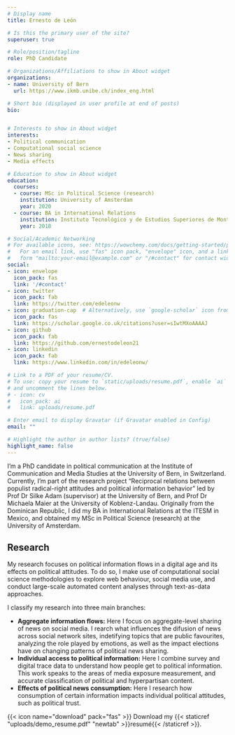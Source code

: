 ```yaml
---
# Display name
title: Ernesto de León

# Is this the primary user of the site?
superuser: true

# Role/position/tagline
role: PhD Candidate

# Organizations/Affiliations to show in About widget
organizations:
- name: University of Bern
  url: https://www.ikmb.unibe.ch/index_eng.html

# Short bio (displayed in user profile at end of posts)
bio: 


# Interests to show in About widget
interests:
- Political communication
- Computational social science
- News sharing
- Media effects

# Education to show in About widget
education:
  courses:
  - course: MSc in Political Science (research)
    institution: University of Amsterdam
    year: 2020
  - course: BA in International Relations
    institution: Instituto Tecnológico y de Estudios Superiores de Monterrey
    year: 2018

# Social/Academic Networking
# For available icons, see: https://wowchemy.com/docs/getting-started/page-builder/#icons
#   For an email link, use "fas" icon pack, "envelope" icon, and a link in the
#   form "mailto:your-email@example.com" or "/#contact" for contact widget.
social:
- icon: envelope
  icon_pack: fas
  link: '/#contact'
- icon: twitter
  icon_pack: fab
  link: https://twitter.com/edeleonw
- icon: graduation-cap  # Alternatively, use `google-scholar` icon from `ai` icon pack
  icon_pack: fas
  link: https://scholar.google.co.uk/citations?user=sIwtMXoAAAAJ
- icon: github
  icon_pack: fab
  link: https://github.com/ernestodeleon21
- icon: linkedin
  icon_pack: fab
  link: https://www.linkedin.com/in/edeleonw/

# Link to a PDF of your resume/CV.
# To use: copy your resume to `static/uploads/resume.pdf`, enable `ai` icons in `params.toml`, 
# and uncomment the lines below.
# - icon: cv
#   icon_pack: ai
#   link: uploads/resume.pdf

# Enter email to display Gravatar (if Gravatar enabled in Config)
email: ""

# Highlight the author in author lists? (true/false)
highlight_name: false
---
```


I’m a PhD candidate in political communication at the Institute of Communication and Media Studies at the University of Bern, in Switzerland. Currently, I’m part of the research project “Reciprocal relations between populist radical-right attitudes and political information behavior” led by Prof Dr Silke Adam (supervisor) at the University of Bern, and Prof Dr Michaela Maier at the University of Koblenz-Landau. Originally from the Dominican Republic, I did my BA in International Relations at the ITESM in Mexico, and obtained my MSc in Political Science (research) at the University of Amsterdam. 


## Research


My research focuses on political information flows in a digital age and its effects on political attitudes. To do so, I make use of computational social science methodologies to explore web behaviour, social media use, and conduct large-scale automated content analyses through text-as-data approaches. 

I classify my research into three main branches:


-	**Aggregate information flows:** Here I focus on aggregate-level sharing of news on social media. I rearch what influences the difusion of news across social network sites, indetifying topics that are public favourites, analyzing the role played by emotions, as well as the impact elections have on changing patterns of political news sharing.
- **Individual access to political information:** Here I combine survey and digital trace data to understand how people get to political information. This work speaks to the areas of media exposure measurement, and accurate classification of political and hyperpartisan content. 
- **Effects of political news consumption:** Here I research how consumption of certain information impacts individual political attitudes, such as political trust. 


{{< icon name="download" pack="fas" >}} Download my {{< staticref "uploads/demo_resume.pdf" "newtab" >}}resumé{{< /staticref >}}.